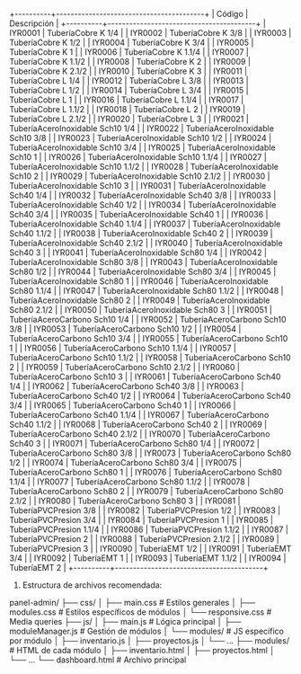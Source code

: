+----------+-----------------------------------------+
| Código   | Descripción                             |
+----------+-----------------------------------------+
| IYR0001  | TuberíaCobre K 1/4                      |
| IYR0002  | TuberíaCobre K 3/8                      |
| IYR0003  | TuberíaCobre K 1/2                      |
| IYR0004  | TuberíaCobre K 3/4                      |
| IYR0005  | TuberíaCobre K 1                        |
| IYR0006  | TuberíaCobre K 1.1/4                    |
| IYR0007  | TuberíaCobre K 1.1/2                    |
| IYR0008  | TuberíaCobre K 2                        |
| IYR0009  | TuberíaCobre K 2.1/2                    |
| IYR0010  | TuberíaCobre K 3                        |
| IYR0011  | TuberíaCobre L 1/4                      |
| IYR0012  | TuberíaCobre L 3/8                      |
| IYR0013  | TuberíaCobre L 1/2                      |
| IYR0014  | TuberíaCobre L 3/4                      |
| IYR0015  | TuberíaCobre L 1                        |
| IYR0016  | TuberíaCobre L 1.1/4                    |
| IYR0017  | TuberíaCobre L 1.1/2                    |
| IYR0018  | TuberíaCobre L 2                        |
| IYR0019  | TuberíaCobre L 2.1/2                    |
| IYR0020  | TuberíaCobre L 3                        |
| IYR0021  | TuberíaAceroInoxidable Sch10 1/4        |
| IYR0022  | TuberíaAceroInoxidable Sch10 3/8        |
| IYR0023  | TuberíaAceroInoxidable Sch10 1/2        |
| IYR0024  | TuberíaAceroInoxidable Sch10 3/4        |
| IYR0025  | TuberíaAceroInoxidable Sch10 1          |
| IYR0026  | TuberíaAceroInoxidable Sch10 1.1/4      |
| IYR0027  | TuberíaAceroInoxidable Sch10 1.1/2      |
| IYR0028  | TuberíaAceroInoxidable Sch10 2          |
| IYR0029  | TuberíaAceroInoxidable Sch10 2.1/2      |
| IYR0030  | TuberíaAceroInoxidable Sch10 3          |
| IYR0031  | TuberíaAceroInoxidable Sch40 1/4        |
| IYR0032  | TuberíaAceroInoxidable Sch40 3/8        |
| IYR0033  | TuberíaAceroInoxidable Sch40 1/2        |
| IYR0034  | TuberíaAceroInoxidable Sch40 3/4        |
| IYR0035  | TuberíaAceroInoxidable Sch40 1          |
| IYR0036  | TuberíaAceroInoxidable Sch40 1.1/4      |
| IYR0037  | TuberíaAceroInoxidable Sch40 1.1/2      |
| IYR0038  | TuberíaAceroInoxidable Sch40 2          |
| IYR0039  | TuberíaAceroInoxidable Sch40 2.1/2      |
| IYR0040  | TuberíaAceroInoxidable Sch40 3          |
| IYR0041  | TuberíaAceroInoxidable Sch80 1/4        |
| IYR0042  | TuberíaAceroInoxidable Sch80 3/8        |
| IYR0043  | TuberíaAceroInoxidable Sch80 1/2        |
| IYR0044  | TuberíaAceroInoxidable Sch80 3/4        |
| IYR0045  | TuberíaAceroInoxidable Sch80 1          |
| IYR0046  | TuberíaAceroInoxidable Sch80 1.1/4      |
| IYR0047  | TuberíaAceroInoxidable Sch80 1.1/2      |
| IYR0048  | TuberíaAceroInoxidable Sch80 2          |
| IYR0049  | TuberíaAceroInoxidable Sch80 2.1/2      |
| IYR0050  | TuberíaAceroInoxidable Sch80 3          |
| IYR0051  | TuberíaAceroCarbono Sch10 1/4           |
| IYR0052  | TuberíaAceroCarbono Sch10 3/8           |
| IYR0053  | TuberíaAceroCarbono Sch10 1/2           |
| IYR0054  | TuberíaAceroCarbono Sch10 3/4           |
| IYR0055  | TuberíaAceroCarbono Sch10 1             |
| IYR0056  | TuberíaAceroCarbono Sch10 1.1/4         |
| IYR0057  | TuberíaAceroCarbono Sch10 1.1/2         |
| IYR0058  | TuberíaAceroCarbono Sch10 2             |
| IYR0059  | TuberíaAceroCarbono Sch10 2.1/2         |
| IYR0060  | TuberíaAceroCarbono Sch10 3             |
| IYR0061  | TuberíaAceroCarbono Sch40 1/4           |
| IYR0062  | TuberíaAceroCarbono Sch40 3/8           |
| IYR0063  | TuberíaAceroCarbono Sch40 1/2           |
| IYR0064  | TuberíaAceroCarbono Sch40 3/4           |
| IYR0065  | TuberíaAceroCarbono Sch40 1             |
| IYR0066  | TuberíaAceroCarbono Sch40 1.1/4         |
| IYR0067  | TuberíaAceroCarbono Sch40 1.1/2         |
| IYR0068  | TuberíaAceroCarbono Sch40 2             |
| IYR0069  | TuberíaAceroCarbono Sch40 2.1/2         |
| IYR0070  | TuberíaAceroCarbono Sch40 3             |
| IYR0071  | TuberíaAceroCarbono Sch80 1/4           |
| IYR0072  | TuberíaAceroCarbono Sch80 3/8           |
| IYR0073  | TuberíaAceroCarbono Sch80 1/2           |
| IYR0074  | TuberíaAceroCarbono Sch80 3/4           |
| IYR0075  | TuberíaAceroCarbono Sch80 1             |
| IYR0076  | TuberíaAceroCarbono Sch80 1.1/4         |
| IYR0077  | TuberíaAceroCarbono Sch80 1.1/2         |
| IYR0078  | TuberíaAceroCarbono Sch80 2             |
| IYR0079  | TuberíaAceroCarbono Sch80 2.1/2         |
| IYR0080  | TuberíaAceroCarbono Sch80 3             |
| IYR0081  | TuberíaPVCPresion 3/8                   |
| IYR0082  | TuberíaPVCPresion 1/2                   |
| IYR0083  | TuberíaPVCPresion 3/4                   |
| IYR0084  | TuberíaPVCPresion 1                     |
| IYR0085  | TuberíaPVCPresion 1.1/4                 |
| IYR0086  | TuberíaPVCPresion 1.1/2                 |
| IYR0087  | TuberíaPVCPresion 2                     |
| IYR0088  | TuberíaPVCPresion 2.1/2                 |
| IYR0089  | TuberíaPVCPresion 3                     |
| IYR0090  | TuberíaEMT 1/2                          |
| IYR0091  | TuberíaEMT 3/4                          |
| IYR0092  | TuberíaEMT 1                            |
| IYR0093  | TuberíaEMT 1.1/2                        |
| IYR0094  | TuberíaEMT 2                            |
+----------+-----------------------------------------+


1. Estructura de archivos recomendada:

panel-admin/
├── css/
│   ├── main.css         # Estilos generales
│   ├── modules.css      # Estilos específicos de módulos
│   └── responsive.css   # Media queries
├── js/
│   ├── main.js          # Lógica principal
│   ├── moduleManager.js # Gestión de módulos
│   └── modules/         # JS específico por módulo
│       ├── inventario.js
│       ├── proyectos.js
│       └── ...
├── modules/             # HTML de cada módulo
│   ├── inventario.html
│   ├── proyectos.html
│   └── ...
└── dashboard.html       # Archivo principal